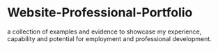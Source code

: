 # Website-Professional-Portfolio
a collection of examples and evidence to showcase my experience, capability and potential for employment and professional development.
